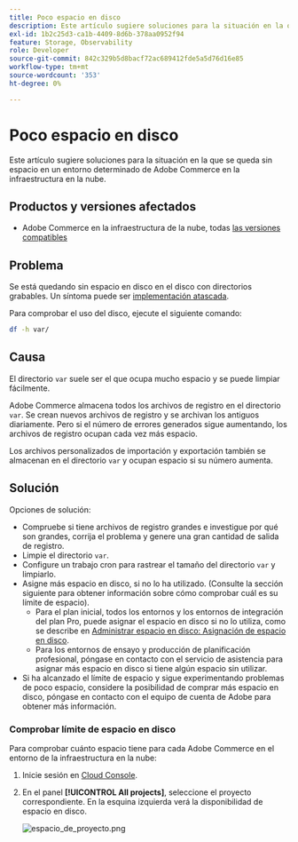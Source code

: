 ```yaml
---
title: Poco espacio en disco
description: Este artículo sugiere soluciones para la situación en la que se queda sin espacio en un entorno determinado de Adobe Commerce en la infraestructura en la nube.
exl-id: 1b2c25d3-ca1b-4409-8d6b-378aa0952f94
feature: Storage, Observability
role: Developer
source-git-commit: 842c329b5d8bacf72ac689412fde5a5d76d16e85
workflow-type: tm+mt
source-wordcount: '353'
ht-degree: 0%

---
```


# Poco espacio en disco

Este artículo sugiere soluciones para la situación en la que se queda sin espacio en un entorno determinado de Adobe Commerce en la infraestructura en la nube.

## Productos y versiones afectados

* Adobe Commerce en la infraestructura de la nube, todas [las versiones compatibles](https://magento.com/sites/default/files/magento-software-lifecycle-policy.pdf)

## Problema

Se está quedando sin espacio en disco en el disco con directorios grabables. Un síntoma puede ser [implementación atascada](https://experienceleague.adobe.com/es/docs/experience-cloud-kcs/kbarticles/ka-26878).

Para comprobar el uso del disco, ejecute el siguiente comando:

```bash
df -h var/
```

## Causa

El directorio `var` suele ser el que ocupa mucho espacio y se puede limpiar fácilmente.

Adobe Commerce almacena todos los archivos de registro en el directorio `var`. Se crean nuevos archivos de registro y se archivan los antiguos diariamente. Pero si el número de errores generados sigue aumentando, los archivos de registro ocupan cada vez más espacio.

Los archivos personalizados de importación y exportación también se almacenan en el directorio `var` y ocupan espacio si su número aumenta.

## Solución

Opciones de solución:

* Compruebe si tiene archivos de registro grandes e investigue por qué son grandes, corrija el problema y genere una gran cantidad de salida de registro.
* Limpie el directorio `var`.
* Configure un trabajo cron para rastrear el tamaño del directorio `var` y limpiarlo.
* Asigne más espacio en disco, si no lo ha utilizado. (Consulte la sección siguiente para obtener información sobre cómo comprobar cuál es su límite de espacio).
   * Para el plan inicial, todos los entornos y los entornos de integración del plan Pro, puede asignar el espacio en disco si no lo utiliza, como se describe en [Administrar espacio en disco: Asignación de espacio en disco](https://experienceleague.adobe.com/es/docs/commerce-cloud-service/user-guide/develop/storage/manage-disk-space#application-disk-space).
   * Para los entornos de ensayo y producción de planificación profesional, póngase en contacto con el servicio de asistencia para asignar más espacio en disco si tiene algún espacio sin utilizar.
* Si ha alcanzado el límite de espacio y sigue experimentando problemas de poco espacio, considere la posibilidad de comprar más espacio en disco, póngase en contacto con el equipo de cuenta de Adobe para obtener más información.

### Comprobar límite de espacio en disco

Para comprobar cuánto espacio tiene para cada Adobe Commerce en el entorno de la infraestructura en la nube:

1. Inicie sesión en [Cloud Console](https://console.adobecommerce.com).
1. En el panel **[!UICONTROL All projects]**, seleccione el proyecto correspondiente. En la esquina izquierda verá la disponibilidad de espacio en disco.

   ![espacio_de_proyecto.png](/help/troubleshooting/miscellaneous/assets/project_space.png)
